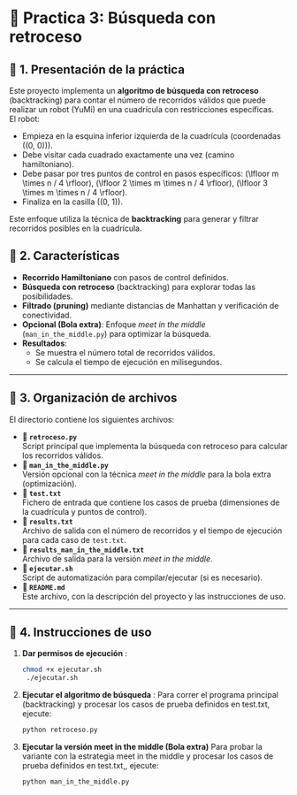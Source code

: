 # 📌 Practica 3: Búsqueda con retroceso

## 📌 1. Presentación de la práctica
Este proyecto implementa un **algoritmo de búsqueda con retroceso** (backtracking) para contar el número de recorridos válidos que puede realizar un robot (YuMi) en una cuadrícula con restricciones específicas.  
El robot:
- Empieza en la esquina inferior izquierda de la cuadrícula (coordenadas \((0, 0)\)).
- Debe visitar cada cuadrado exactamente una vez (camino hamiltoniano).
- Debe pasar por tres puntos de control en pasos específicos: \(\lfloor m \times n / 4 \rfloor\), \(\lfloor 2 \times m \times n / 4 \rfloor\), \(\lfloor 3 \times m \times n / 4 \rfloor\).
- Finaliza en la casilla \((0, 1)\).

Este enfoque utiliza la técnica de **backtracking** para generar y filtrar recorridos posibles en la cuadrícula.

## 📌 2. Características
* **Recorrido Hamiltoniano** con pasos de control definidos.
* **Búsqueda con retroceso** (backtracking) para explorar todas las posibilidades.
* **Filtrado (pruning)** mediante distancias de Manhattan y verificación de conectividad.
* **Opcional (Bola extra)**: Enfoque *meet in the middle* (`man_in_the_middle.py`) para optimizar la búsqueda.
* **Resultados**:
  - Se muestra el número total de recorridos válidos.
  - Se calcula el tiempo de ejecución en milisegundos.
  
---

## 📌 3. Organización de archivos

El directorio contiene los siguientes archivos:

- **📜 `retroceso.py`**  
  Script principal que implementa la búsqueda con retroceso para calcular los recorridos válidos.
- **📜 `man_in_the_middle.py`**  
  Versión opcional con la técnica *meet in the middle* para la bola extra (optimización).
- **📜 `test.txt`**  
  Fichero de entrada que contiene los casos de prueba (dimensiones de la cuadrícula y puntos de control).
- **📜 `results.txt`**  
  Archivo de salida con el número de recorridos y el tiempo de ejecución para cada caso de `test.txt`.
- **📜 `results_man_in_the_middle.txt`**  
  Archivo de salida para la versión *meet in the middle*.
- **📜 `ejecutar.sh`**  
  Script de automatización para compilar/ejecutar (si es necesario).
- **📜 `README.md`**  
  Este archivo, con la descripción del proyecto y las instrucciones de uso.

---

## 📌 4. Instrucciones de uso

1. **Dar permisos de ejecución** :
   ```sh
   chmod +x ejecutar.sh
    ./ejecutar.sh

2. **Ejecutar el algoritmo de búsqueda** : 
Para correr el programa principal (backtracking) y procesar los casos de prueba definidos en test.txt, ejecute:
   ```sh
   python retroceso.py

3. **Ejecutar la versión meet in the middle (Bola extra)**
Para probar la variante con la estrategia meet in the middle y procesar los casos de prueba definidos en test.txt,, ejecute:
   ```sh
   python man_in_the_middle.py



